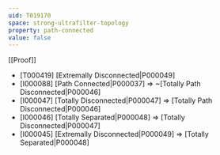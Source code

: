 ```yaml
---
uid: T019170
space: strong-ultrafilter-topology
property: path-connected
value: false
---
```

[[Proof]]

* [T000419] [Extremally Disconnected|P000049]
* [I000088] [Path Connected|P000037] => ~[Totally Path Disconnected|P000046]
* [I000047] [Totally Disconnected|P000047] => [Totally Path Disconnected|P000046]
* [I000046] [Totally Separated|P000048] => [Totally Disconnected|P000047]
* [I000045] [Extremally Disconnected|P000049] => [Totally Separated|P000048]

